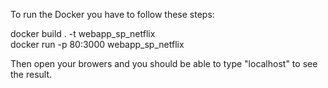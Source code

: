 To run the Docker you have to follow these steps:

docker build . -t webapp_sp_netflix \
docker run -p 80:3000 webapp_sp_netflix

Then open your browers and you should be able to type "localhost" to see the result.
